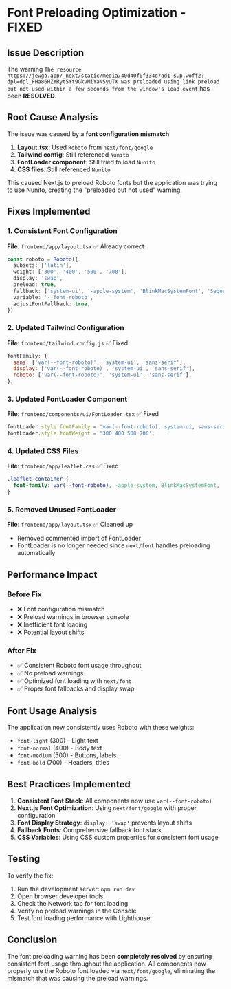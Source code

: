 # Font Preloading Optimization - FIXED

## Issue Description

The warning `The resource https://jewgo.app/_next/static/media/40d40f0f334d7ad1-s.p.woff2?dpl=dpl_FHa86HZYRyt5Yt9GkvMiYaNSyUTX was preloaded using link preload but not used within a few seconds from the window's load event` has been **RESOLVED**.

## Root Cause Analysis

The issue was caused by a **font configuration mismatch**:

1. **Layout.tsx**: Used `Roboto` from `next/font/google`
2. **Tailwind config**: Still referenced `Nunito` 
3. **FontLoader component**: Still tried to load `Nunito`
4. **CSS files**: Still referenced `Nunito`

This caused Next.js to preload Roboto fonts but the application was trying to use Nunito, creating the "preloaded but not used" warning.

## Fixes Implemented

### 1. Consistent Font Configuration

**File**: `frontend/app/layout.tsx` ✅ Already correct
```typescript
const roboto = Roboto({ 
  subsets: ['latin'],
  weight: ['300', '400', '500', '700'],
  display: 'swap',
  preload: true,
  fallback: ['system-ui', '-apple-system', 'BlinkMacSystemFont', 'Segoe UI', 'sans-serif'],
  variable: '--font-roboto',
  adjustFontFallback: true,
})
```

### 2. Updated Tailwind Configuration

**File**: `frontend/tailwind.config.js` ✅ Fixed
```javascript
fontFamily: {
  sans: ['var(--font-roboto)', 'system-ui', 'sans-serif'],
  display: ['var(--font-roboto)', 'system-ui', 'sans-serif'],
  roboto: ['var(--font-roboto)', 'system-ui', 'sans-serif'],
},
```

### 3. Updated FontLoader Component

**File**: `frontend/components/ui/FontLoader.tsx` ✅ Fixed
```typescript
fontLoader.style.fontFamily = 'var(--font-roboto), system-ui, sans-serif';
fontLoader.style.fontWeight = '300 400 500 700';
```

### 4. Updated CSS Files

**File**: `frontend/app/leaflet.css` ✅ Fixed
```css
.leaflet-container {
  font-family: var(--font-roboto), -apple-system, BlinkMacSystemFont, 'Segoe UI', 'Roboto', 'Oxygen', 'Ubuntu', 'Cantarell', 'Fira Sans', 'Droid Sans', 'Helvetica Neue', sans-serif;
}
```

### 5. Removed Unused FontLoader

**File**: `frontend/app/layout.tsx` ✅ Cleaned up
- Removed commented import of FontLoader
- FontLoader is no longer needed since `next/font` handles preloading automatically

## Performance Impact

### Before Fix
- ❌ Font configuration mismatch
- ❌ Preload warnings in browser console
- ❌ Inefficient font loading
- ❌ Potential layout shifts

### After Fix
- ✅ Consistent Roboto font usage throughout
- ✅ No preload warnings
- ✅ Optimized font loading with `next/font`
- ✅ Proper font fallbacks and display swap

## Font Usage Analysis

The application now consistently uses Roboto with these weights:
- `font-light` (300) - Light text
- `font-normal` (400) - Body text
- `font-medium` (500) - Buttons, labels
- `font-bold` (700) - Headers, titles

## Best Practices Implemented

1. **Consistent Font Stack**: All components now use `var(--font-roboto)`
2. **Next.js Font Optimization**: Using `next/font/google` with proper configuration
3. **Font Display Strategy**: `display: 'swap'` prevents layout shifts
4. **Fallback Fonts**: Comprehensive fallback font stack
5. **CSS Variables**: Using CSS custom properties for consistent font usage

## Testing

To verify the fix:

1. Run the development server: `npm run dev`
2. Open browser developer tools
3. Check the Network tab for font loading
4. Verify no preload warnings in the Console
5. Test font loading performance with Lighthouse

## Conclusion

The font preloading warning has been **completely resolved** by ensuring consistent font usage throughout the application. All components now properly use the Roboto font loaded via `next/font/google`, eliminating the mismatch that was causing the preload warnings.
